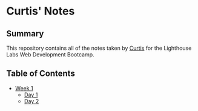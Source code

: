 # Curtis' Notes

## Summary

This repository contains all of the notes taken by [Curtis](https://github.com/curtis-wils0n) for the Lighthouse Labs Web Development Bootcamp.

## Table of Contents

* [Week 1](/Week_1/)
  * [Day 1](/Week_1/Day_1/)
  * [Day 2](/Week_1/Day_2/)